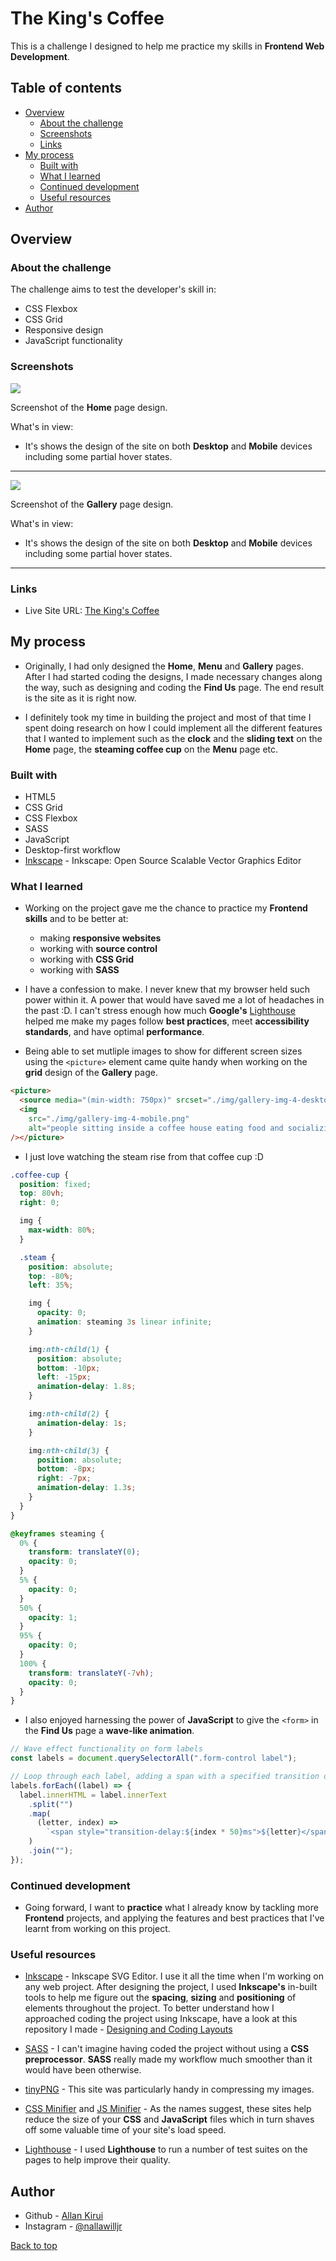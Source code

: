 # The King's Coffee

This is a challenge I designed to help me practice my skills in **Frontend Web Development**.

## Table of contents

- [Overview](#overview)
  - [About the challenge](#about-the-challenge)
  - [Screenshots](#screenshots)
  - [Links](#links)
- [My process](#my-process)
  - [Built with](#built-with)
  - [What I learned](#what-i-learned)
  - [Continued development](#continued-development)
  - [Useful resources](#useful-resources)
- [Author](#author)

## Overview

### About the challenge

The challenge aims to test the developer's skill in:

- CSS Flexbox
- CSS Grid
- Responsive design
- JavaScript functionality

### Screenshots

![](./img/markdown_images/home-page-design.png)

Screenshot of the **Home** page design.

What's in view:

- It's shows the design of the site on both **Desktop** and **Mobile** devices including some partial hover states.

---

![](./img/markdown_images/gallery-page-design.png)

Screenshot of the **Gallery** page design.

What's in view:

- It's shows the design of the site on both **Desktop** and **Mobile** devices including some partial hover states.

---

### Links

- Live Site URL: [The King's Coffee]()

## My process

- Originally, I had only designed the **Home**, **Menu** and **Gallery** pages. After I had started coding the designs, I made necessary changes along the way, such as designing and coding the **Find Us** page. The end result is the site as it is right now.

- I definitely took my time in building the project and most of that time I spent doing research on how I could implement all the different features that I wanted to implement such as the **clock** and the **sliding text** on the **Home** page, the **steaming coffee cup** on the **Menu** page etc.

### Built with

- HTML5
- CSS Grid
- CSS Flexbox
- SASS
- JavaScript
- Desktop-first workflow
- [Inkscape](https://inkscape.org) - Inkscape: Open Source Scalable Vector Graphics Editor

### What I learned

- Working on the project gave me the chance to practice my **Frontend skills** and to be better at:

  - making **responsive websites**
  - working with **source control**
  - working with **CSS Grid**
  - working with **SASS**

- I have a confession to make. I never knew that my browser held such power within it. A power that would have saved me a lot of headaches in the past :D. I can't stress enough how much **Google's** [Lighthouse](https://developers.google.com/web/tools/lighthouse) helped me make my pages follow **best practices**, meet **accessibility standards**, and have optimal **performance**.

- Being able to set mutliple images to show for different screen sizes using the `<picture>` element came quite handy when working on the **grid** design of the **Gallery** page.

```html
<picture>
  <source media="(min-width: 750px)" srcset="./img/gallery-img-4-desktop.png" />
  <img
    src="./img/gallery-img-4-mobile.png"
    alt="people sitting inside a coffee house eating food and socializing"
/></picture>
```

- I just love watching the steam rise from that coffee cup :D

```scss
.coffee-cup {
  position: fixed;
  top: 80vh;
  right: 0;

  img {
    max-width: 80%;
  }

  .steam {
    position: absolute;
    top: -80%;
    left: 35%;

    img {
      opacity: 0;
      animation: steaming 3s linear infinite;
    }

    img:nth-child(1) {
      position: absolute;
      bottom: -10px;
      left: -15px;
      animation-delay: 1.8s;
    }

    img:nth-child(2) {
      animation-delay: 1s;
    }

    img:nth-child(3) {
      position: absolute;
      bottom: -8px;
      right: -7px;
      animation-delay: 1.3s;
    }
  }
}

@keyframes steaming {
  0% {
    transform: translateY(0);
    opacity: 0;
  }
  5% {
    opacity: 0;
  }
  50% {
    opacity: 1;
  }
  95% {
    opacity: 0;
  }
  100% {
    transform: translateY(-7vh);
    opacity: 0;
  }
}
```

- I also enjoyed harnessing the power of **JavaScript** to give the `<form>` in the **Find Us** page a **wave-like animation**.

```javascript
// Wave effect functionality on form labels
const labels = document.querySelectorAll(".form-control label");

// Loop through each label, adding a span with a specified transition delay to them
labels.forEach((label) => {
  label.innerHTML = label.innerText
    .split("")
    .map(
      (letter, index) =>
        `<span style="transition-delay:${index * 50}ms">${letter}</span>`
    )
    .join("");
});
```

### Continued development

- Going forward, I want to **practice** what I already know by tackling more **Frontend** projects, and applying the features and best practices that I've learnt from working on this project.

### Useful resources

- [Inkscape](https://inkscape.org) - Inkscape SVG Editor. I use it all the time when I'm working on any web project. After designing the project, I used **Inkscape's** in-built tools to help me figure out the **spacing**, **sizing** and **positioning** of elements throughout the project. To better understand how I approached coding the project using Inkscape, have a look at this repository I made - [Designing and Coding Layouts](https://github.com/AllanKirui/designing-and-coding-layouts)

- [SASS](https://sass-lang.com) - I can't imagine having coded the project without using a **CSS preprocessor**. **SASS** really made my workflow much smoother than it would have been otherwise.

- [tinyPNG](https://tinypng.com) - This site was particularly handy in compressing my images.

- [CSS Minifier](https://cssminifier.com) and [JS Minifier](https://javascript-minifier.com) - As the names suggest, these sites help reduce the size of your **CSS** and **JavaScript** files which in turn shaves off some valuable time of your site's load speed.

- [Lighthouse](https://developers.google.com/web/tools/lighthouse) - I used **Lighthouse** to run a number of test suites on the pages to help improve their quality.

## Author

- Github - [Allan Kirui](https://www.github.com/AllanKirui)
- Instagram - [@nallawilljr](https://www.instagram.com/nallawilljr)

[Back to top](#the-kings-coffee)
